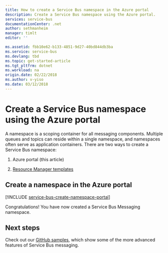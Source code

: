 ```yaml
---
title: How to create a Service Bus namespace in the Azure portal
description: Create a Service Bus namespace using the Azure portal.
services: service-bus
documentationCenter: .net
author: sethmanheim
manager: timlt
editor: ''

ms.assetid: fbb10e62-b133-4851-9d27-40bd844db3ba
ms.service: service-bus
ms.devlang: tbd
ms.topic: get-started-article
ms.tgt_pltfrm: dotnet
ms.workload: na
origin.date: 02/22/2018
ms.author: v-yiso
ms.date: 03/12/2018
---
```


# Create a Service Bus namespace using the Azure portal

A namespace is a scoping container for all messaging components. Multiple queues and topics can reside within a single namespace, and namespaces often serve as application containers. There are two ways to create a Service Bus namespace:

1. Azure portal (this article)

2. [Resource Manager templates][create-namespace-using-arm]

## Create a namespace in the Azure portal

[!INCLUDE [service-bus-create-namespace-portal](../../includes/service-bus-create-namespace-portal.md)]

Congratulations! You have now created a Service Bus Messaging namespace.

## Next steps

Check out our [GitHub samples][github-samples], which show some of the more advanced features of Service Bus messaging.

[create-namespace-using-arm]: ./service-bus-resource-manager-overview.md
[github-samples]: https://github.com/Azure/azure-service-bus/tree/master/samples

<!--Update_Description:update meta properties and link references-->